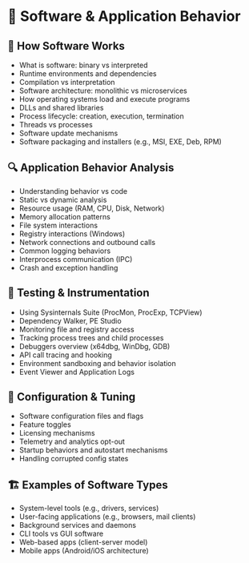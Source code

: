 # 🧪 Software & Application Behavior

## 📁 How Software Works
- What is software: binary vs interpreted
- Runtime environments and dependencies
- Compilation vs interpretation
- Software architecture: monolithic vs microservices
- How operating systems load and execute programs
- DLLs and shared libraries
- Process lifecycle: creation, execution, termination
- Threads vs processes
- Software update mechanisms
- Software packaging and installers (e.g., MSI, EXE, Deb, RPM)

## 🔍 Application Behavior Analysis
- Understanding behavior vs code
- Static vs dynamic analysis
- Resource usage (RAM, CPU, Disk, Network)
- Memory allocation patterns
- File system interactions
- Registry interactions (Windows)
- Network connections and outbound calls
- Common logging behaviors
- Interprocess communication (IPC)
- Crash and exception handling

## 🧪 Testing & Instrumentation
- Using Sysinternals Suite (ProcMon, ProcExp, TCPView)
- Dependency Walker, PE Studio
- Monitoring file and registry access
- Tracking process trees and child processes
- Debuggers overview (x64dbg, WinDbg, GDB)
- API call tracing and hooking
- Environment sandboxing and behavior isolation
- Event Viewer and Application Logs

## 🧰 Configuration & Tuning
- Software configuration files and flags
- Feature toggles
- Licensing mechanisms
- Telemetry and analytics opt-out
- Startup behaviors and autostart mechanisms
- Handling corrupted config states

## 🏗 Examples of Software Types
- System-level tools (e.g., drivers, services)
- User-facing applications (e.g., browsers, mail clients)
- Background services and daemons
- CLI tools vs GUI software
- Web-based apps (client-server model)
- Mobile apps (Android/iOS architecture)
